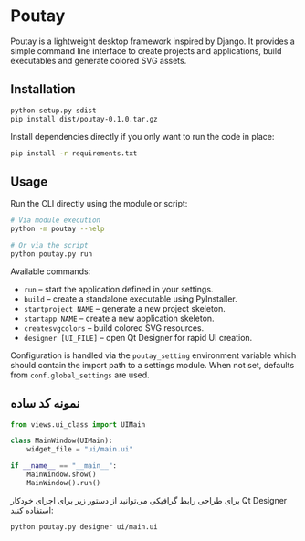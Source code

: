 # Poutay

Poutay is a lightweight desktop framework inspired by Django. It provides a simple
command line interface to create projects and applications, build executables and
generate colored SVG assets.

## Installation

```bash
python setup.py sdist
pip install dist/poutay-0.1.0.tar.gz
```

Install dependencies directly if you only want to run the code in place:

```bash
pip install -r requirements.txt
```

## Usage

Run the CLI directly using the module or script:

```bash
# Via module execution
python -m poutay --help

# Or via the script
python poutay.py run
```

Available commands:

- `run` – start the application defined in your settings.
- `build` – create a standalone executable using PyInstaller.
- `startproject NAME` – generate a new project skeleton.
- `startapp NAME` – create a new application skeleton.
- `createsvgcolors` – build colored SVG resources.
- `designer [UI_FILE]` – open Qt Designer for rapid UI creation.

Configuration is handled via the `poutay_setting` environment variable which
should contain the import path to a settings module. When not set, defaults from
`conf.global_settings` are used.

## نمونه کد ساده

```python
from views.ui_class import UIMain

class MainWindow(UIMain):
    widget_file = "ui/main.ui"

if __name__ == "__main__":
    MainWindow.show()
    MainWindow().run()
```

برای طراحی رابط گرافیکی می‌توانید از دستور زیر برای اجرای خودکار Qt Designer استفاده کنید:

```bash
python poutay.py designer ui/main.ui
```
